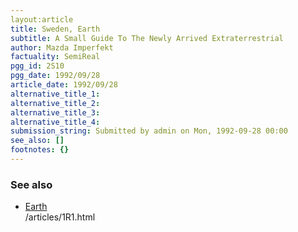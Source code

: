 ```yaml
---
layout:article
title: Sweden, Earth
subtitle: A Small Guide To The Newly Arrived Extraterrestrial
author: Mazda Imperfekt
factuality: SemiReal
pgg_id: 2S10
pgg_date: 1992/09/28
article_date: 1992/09/28
alternative_title_1: 
alternative_title_2: 
alternative_title_3: 
alternative_title_4: 
submission_string: Submitted by admin on Mon, 1992-09-28 00:00
see_also: []
footnotes: {}
---
```

<div>
<h3>See also</h3>
<ul compact>
<li>
<a href="/web/20130205191253/http://galactic-guide.com/articles/1R1.html">Earth</a>
<div id="pggxref">/articles/1R1.html</div>
</li>
</ul>
<!--Amazon_CLS_IM_END-->
</div>

